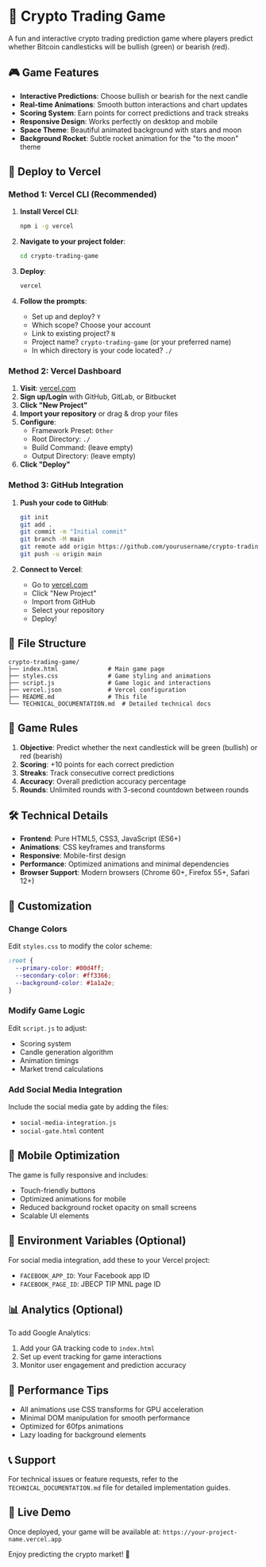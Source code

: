 # 🚀 Crypto Trading Game

A fun and interactive crypto trading prediction game where players predict whether Bitcoin candlesticks will be bullish (green) or bearish (red).

## 🎮 Game Features

- **Interactive Predictions**: Choose bullish or bearish for the next candle
- **Real-time Animations**: Smooth button interactions and chart updates
- **Scoring System**: Earn points for correct predictions and track streaks
- **Responsive Design**: Works perfectly on desktop and mobile
- **Space Theme**: Beautiful animated background with stars and moon
- **Background Rocket**: Subtle rocket animation for the "to the moon" theme

## 🚀 Deploy to Vercel

### Method 1: Vercel CLI (Recommended)

1. **Install Vercel CLI**:
   ```bash
   npm i -g vercel
   ```

2. **Navigate to your project folder**:
   ```bash
   cd crypto-trading-game
   ```

3. **Deploy**:
   ```bash
   vercel
   ```

4. **Follow the prompts**:
   - Set up and deploy? `Y`
   - Which scope? Choose your account
   - Link to existing project? `N`
   - Project name? `crypto-trading-game` (or your preferred name)
   - In which directory is your code located? `./`

### Method 2: Vercel Dashboard

1. **Visit**: [vercel.com](https://vercel.com)
2. **Sign up/Login** with GitHub, GitLab, or Bitbucket
3. **Click "New Project"**
4. **Import your repository** or drag & drop your files
5. **Configure**:
   - Framework Preset: `Other`
   - Root Directory: `./`
   - Build Command: (leave empty)
   - Output Directory: (leave empty)
6. **Click "Deploy"**

### Method 3: GitHub Integration

1. **Push your code to GitHub**:
   ```bash
   git init
   git add .
   git commit -m "Initial commit"
   git branch -M main
   git remote add origin https://github.com/yourusername/crypto-trading-game.git
   git push -u origin main
   ```

2. **Connect to Vercel**:
   - Go to [vercel.com](https://vercel.com)
   - Click "New Project"
   - Import from GitHub
   - Select your repository
   - Deploy!

## 📁 File Structure

```
crypto-trading-game/
├── index.html              # Main game page
├── styles.css              # Game styling and animations
├── script.js               # Game logic and interactions
├── vercel.json             # Vercel configuration
├── README.md               # This file
└── TECHNICAL_DOCUMENTATION.md  # Detailed technical docs
```

## 🎯 Game Rules

1. **Objective**: Predict whether the next candlestick will be green (bullish) or red (bearish)
2. **Scoring**: +10 points for each correct prediction
3. **Streaks**: Track consecutive correct predictions
4. **Accuracy**: Overall prediction accuracy percentage
5. **Rounds**: Unlimited rounds with 3-second countdown between rounds

## 🛠️ Technical Details

- **Frontend**: Pure HTML5, CSS3, JavaScript (ES6+)
- **Animations**: CSS keyframes and transforms
- **Responsive**: Mobile-first design
- **Performance**: Optimized animations and minimal dependencies
- **Browser Support**: Modern browsers (Chrome 60+, Firefox 55+, Safari 12+)

## 🎨 Customization

### Change Colors
Edit `styles.css` to modify the color scheme:
```css
:root {
  --primary-color: #00d4ff;
  --secondary-color: #ff3366;
  --background-color: #1a1a2e;
}
```

### Modify Game Logic
Edit `script.js` to adjust:
- Scoring system
- Candle generation algorithm
- Animation timings
- Market trend calculations

### Add Social Media Integration
Include the social media gate by adding the files:
- `social-media-integration.js`
- `social-gate.html` content

## 📱 Mobile Optimization

The game is fully responsive and includes:
- Touch-friendly buttons
- Optimized animations for mobile
- Reduced background rocket opacity on small screens
- Scalable UI elements

## 🔧 Environment Variables (Optional)

For social media integration, add these to your Vercel project:
- `FACEBOOK_APP_ID`: Your Facebook app ID
- `FACEBOOK_PAGE_ID`: JBECP TIP MNL page ID

## 📊 Analytics (Optional)

To add Google Analytics:
1. Add your GA tracking code to `index.html`
2. Set up event tracking for game interactions
3. Monitor user engagement and prediction accuracy

## 🚀 Performance Tips

- All animations use CSS transforms for GPU acceleration
- Minimal DOM manipulation for smooth performance
- Optimized for 60fps animations
- Lazy loading for background elements

## 📞 Support

For technical issues or feature requests, refer to the `TECHNICAL_DOCUMENTATION.md` file for detailed implementation guides.

## 🎉 Live Demo

Once deployed, your game will be available at:
`https://your-project-name.vercel.app`

Enjoy predicting the crypto market! 🌙
